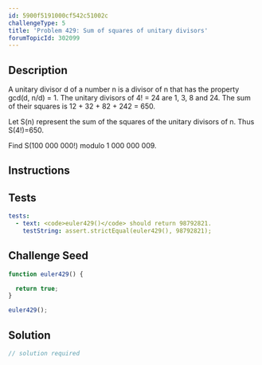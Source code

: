 ```yaml
---
id: 5900f5191000cf542c51002c
challengeType: 5
title: 'Problem 429: Sum of squares of unitary divisors'
forumTopicId: 302099
---
```


## Description
<section id='description'>
A unitary divisor d of a number n is a divisor of n that has the property gcd(d, n/d) = 1.
The unitary divisors of 4! = 24 are 1, 3, 8 and 24.
The sum of their squares is 12 + 32 + 82 + 242 = 650.


Let S(n) represent the sum of the squares of the unitary divisors of n. Thus S(4!)=650.


Find S(100 000 000!) modulo 1 000 000 009.
</section>

## Instructions
<section id='instructions'>

</section>

## Tests
<section id='tests'>

```yml
tests:
  - text: <code>euler429()</code> should return 98792821.
    testString: assert.strictEqual(euler429(), 98792821);

```

</section>

## Challenge Seed
<section id='challengeSeed'>

<div id='js-seed'>

```js
function euler429() {

  return true;
}

euler429();
```

</div>



</section>

## Solution
<section id='solution'>

```js
// solution required
```

</section>
